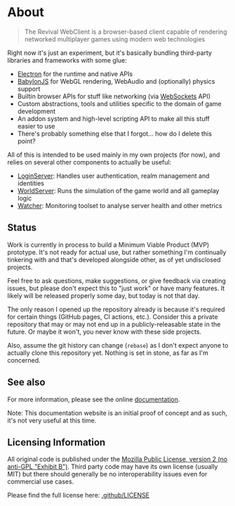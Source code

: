 # About

> The Revival WebClient is a browser-based client capable of rendering networked multiplayer games using modern web technologies

Right now it's just an experiment, but it's basically bundling third-party libraries and frameworks with some glue:

- [Electron](https://www.electronjs.org/) for the runtime and native APIs
- [BabylonJS](https://www.babylonjs.com/) for WebGL rendering, WebAudio and (optionally) physics support
- Builtin browser APIs for stuff like networking (via [WebSockets](https://developer.mozilla.org/en-US/docs/Web/API/WebSocket) API)
- Custom abstractions, tools and utilities specific to the domain of game development
- An addon system and high-level scripting API to make all this stuff easier to use
- There's probably something else that I forgot... how do I delete this point?

All of this is intended to be used mainly in my own projects (for now), and relies on several other components to actually be useful:

- [LoginServer](https://github.com/RevivalEngine/LoginServer): Handles user authentication, realm management and identities
- [WorldServer](https://github.com/RevivalEngine/WorldServer): Runs the simulation of the game world and all gameplay logic
- [Watcher](https://github.com/RevivalEngine/Watcher): Monitoring toolset to analyse server health and other metrics

## Status

Work is currently in process to build a Minimum Viable Product (MVP) prototype. It's not ready for actual use, but rather something I'm continually tinkering with and that's developed alongside other, as of yet undisclosed projects.

Feel free to ask questions, make suggestions, or give feedback via creating issues, but please don't expect this to "just work" or have many features. It likely will be released properly some day, but today is not that day.

The only reason I opened up the repository already is because it's required for certain things (GitHub pages, CI actions, etc.). Consider this a private repository that may or may not end up in a publicly-releasable state in the future. Or maybe it won't, you never know with these side projects.

Also, assume the git history can change (`rebase`) as I don't expect anyone to actually clone this repository yet. Nothing is set in stone, as far as I'm concerned.

## See also

For more information, please see the online [documentation](https://revivalengine.github.io).

Note: This documentation website is an initial proof of concept and as such, it's not very useful at this time.

## Licensing Information

All original code is published under the [Mozilla Public License, version 2 (no anti-GPL "Exhibit B")](https://www.mozilla.org/en-US/MPL/2.0/). Third party code may have its own license (usually MIT) but there should generally be no interoperability issues even for commercial use cases.

Please find the full license here: [.github/LICENSE](.github/LICENSE)
